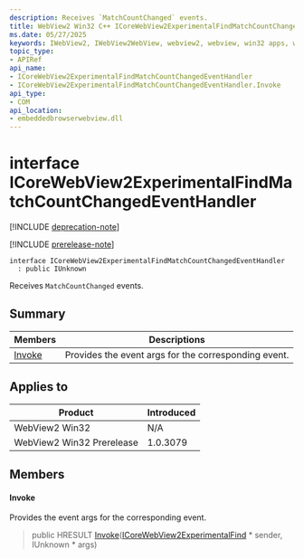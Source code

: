 ```yaml
---
description: Receives `MatchCountChanged` events.
title: WebView2 Win32 C++ ICoreWebView2ExperimentalFindMatchCountChangedEventHandler
ms.date: 05/27/2025
keywords: IWebView2, IWebView2WebView, webview2, webview, win32 apps, win32, edge, ICoreWebView2, ICoreWebView2Controller, browser control, edge html, ICoreWebView2ExperimentalFindMatchCountChangedEventHandler
topic_type: 
- APIRef
api_name:
- ICoreWebView2ExperimentalFindMatchCountChangedEventHandler
- ICoreWebView2ExperimentalFindMatchCountChangedEventHandler.Invoke
api_type:
- COM
api_location:
- embeddedbrowserwebview.dll
---
```


# interface ICoreWebView2ExperimentalFindMatchCountChangedEventHandler

[!INCLUDE [deprecation-note](../includes/deprecation-note.md)]

[!INCLUDE [prerelease-note](../includes/prerelease-note.md)]

```
interface ICoreWebView2ExperimentalFindMatchCountChangedEventHandler
  : public IUnknown
```

Receives `MatchCountChanged` events.

## Summary

 Members                        | Descriptions
--------------------------------|---------------------------------------------
[Invoke](#invoke) | Provides the event args for the corresponding event.

## Applies to

Product                         | Introduced
--------------------------------|---------------------------------------------
WebView2 Win32            |    N/A
WebView2 Win32 Prerelease |    1.0.3079

## Members

#### Invoke

Provides the event args for the corresponding event.

> public HRESULT [Invoke](#invoke)([ICoreWebView2ExperimentalFind](icorewebview2experimentalfind.md#icorewebview2experimentalfind) * sender, IUnknown * args)

